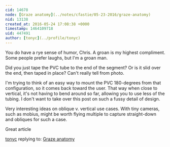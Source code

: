 ```yaml
---
cid: 14678
node: [Graze anatomy](../notes/cfastie/05-23-2016/graze-anatomy)
nid: 13138
created_at: 2016-05-24 17:08:38 +0000
timestamp: 1464109718
uid: 447491
author: [tonyc](../profile/tonyc)
---
```


You do have a rye sense of humor, Chris.
A groan is my highest compliment. Some people prefer laughs, but I'm a groan man.

Did you just tape the PVC tube to the end of the segment? Or is it slid over the end, then taped in place? Can't really tell from photo. 

I'm trying to think of an easy way to mount the PVC 180-degrees from that configuration, so it comes back toward the user. That way when close to vertical, it's not having to bend around so far, allowing you to use less of the tubing. I don't want to take over this post on such a fussy detail of design.

Very interesting ideas on oblique v. vertical use cases. With tiny cameras, such as mobius, might be worth flying multiple to capture straight-down and obliques for such a case. 

Great article

[tonyc](../profile/tonyc) replying to: [Graze anatomy](../notes/cfastie/05-23-2016/graze-anatomy)

